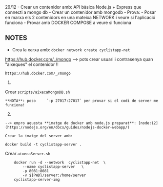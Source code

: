 
29/12
    - Crear un contenidor amb: API bàsica Node.js + Express que connecti a mongo db
    - Crear un contenidor amb mongodb
    - Prova:
        - Posar en marxa els 2 contenidors en una mateixa NETWORK i veure si l'aplicació funciona
        - Provar amb DOCKER COMPOSE a veure si funciona


## NOTES

- Crea la xarxa amb:  `docker network create cyclistapp-net`

https://hub.docker.com/_/mongo
    --> pots crear usuari i contrasenya quan "aixeques" el contenidor !!

    https://hub.docker.com/_/mongo  

1)
Crear `scripts/aixecaMongoDB.sh`

    **NOTA**: poso     `-p 27017:27017` per provar si el codi de server me funciona!

2)

    --> empro aquesta **imatge de docker amb node.js preparat**: [node:12](https://nodejs.org/en/docs/guides/nodejs-docker-webapp/)

    Crear la imatge del server amb:  

`docker build -t cyclistapp-server .`


Crear `aixecaServer.sh`

```jsnom
    docker run -d --network  cyclistapp-net  \
        --name cyclistapp-server   \
        -p 8081:8081
        -v ${PWD}/server:/home/server
    cyclistapp-server-img
```